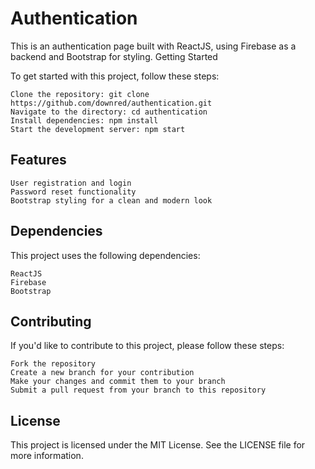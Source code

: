 # Authentication

This is an authentication page built with ReactJS, using Firebase as a backend and Bootstrap for styling.
Getting Started

To get started with this project, follow these steps:

    Clone the repository: git clone https://github.com/downred/authentication.git
    Navigate to the directory: cd authentication
    Install dependencies: npm install
    Start the development server: npm start

## Features

    User registration and login
    Password reset functionality
    Bootstrap styling for a clean and modern look

## Dependencies

This project uses the following dependencies:

    ReactJS
    Firebase
    Bootstrap

## Contributing

If you'd like to contribute to this project, please follow these steps:

    Fork the repository
    Create a new branch for your contribution
    Make your changes and commit them to your branch
    Submit a pull request from your branch to this repository

## License

This project is licensed under the MIT License. See the LICENSE file for more information.

